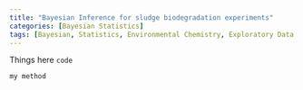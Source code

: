 ```yaml
---
title: "Bayesian Inference for sludge biodegradation experiments"
categories: [Bayesian Statistics]
tags: [Bayesian, Statistics, Environmental Chemistry, Exploratory Data Analysis, Rate Constants]
---
```


Things here `code`

```python
my method 
```
